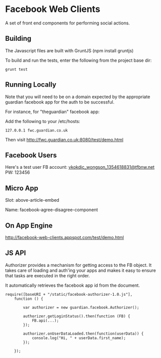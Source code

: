 Facebook Web Clients
====================

A set of front end components for performing social actions.

Building
--------

The Javascript files are built with GruntJS (npm install gruntjs)

To build and run the tests, enter the following from the project base dir:

```
grunt test
```

Running Locally
---------------
Note that you will need to be on a domain expected by the appropriate guardian facebook app for the auth to be successful.

For instance, for "theguardian" facebook app:

Add the following to your /etc/hosts:
```
127.0.0.1 fwc.guardian.co.uk
```

Then visit http://fwc.guardian.co.uk:8080/test/demo.html


Facebook Users
--------------

Here's a test user FB account:
vkokdic_wongson_1354618831@tfbnw.net
PW: 123456

Micro App
---------

Slot: above-article-embed

Name: facebook-agree-disagree-component

On App Engine
-------------

http://facebook-web-clients.appspot.com/test/demo.html

JS API
------

Authorizer provides a mechanism for getting access to the FB object. It takes care of loading and auth'ing your apps and
makes it easy to ensure that tasks are executed in the right order.

It automatically retrieves the facebook app id from the document.

```
require([baseURI + "/static/facebook-authorizer-1.0.js"],
    function () {

        var authorizer = new guardian.facebook.Authorizer();

        authorizer.getLoginStatus().then(function (FB) {
            FB.api(...);
        });

        authorizer.onUserDataLoaded.then(function(userData)) {
            console.log("Hi, " + userData.first_name);
        });

    });
```



